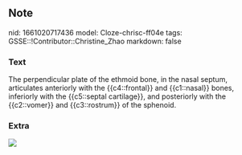 ## Note
nid: 1661020717436
model: Cloze-chrisc-ff04e
tags: GSSE::!Contributor::Christine_Zhao
markdown: false

### Text
<div>
  <div>
    <div>
      <div>
        The perpendicular plate of the ethmoid bone, in the nasal
        septum, articulates anteriorly with the {{c4::frontal}} and
        {{c1::nasal}} bones, inferiorly with the {{c5::septal
        cartilage}}, and posteriorly with the {{c2::vomer}} and
        {{c3::rostrum}} of the sphenoid.
      </div>
    </div>
  </div>
</div>

### Extra
<img src="paste-20d7e6e211c1b9f56ac6cf2aa592ba35bbfa32ed.jpg">
